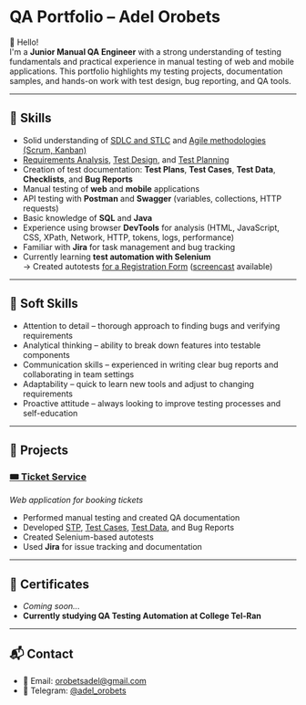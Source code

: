 # QA Portfolio – Adel Orobets

👋 Hello!  
I'm a **Junior Manual QA Engineer** with a strong understanding of testing fundamentals and practical experience in manual testing of web and mobile applications. 
This portfolio highlights my testing projects, documentation samples, and hands-on work with test design, bug reporting, and QA tools.

---

## 🔧 Skills

- Solid understanding of [SDLC and STLC](https://github.com/adelorobets/QA-Portfolio/blob/main/SDLC_and_STLC.md) and [Agile methodologies (Scrum, Kanban)](https://github.com/adelorobets/QA-Portfolio/blob/main/Agile%20Methodologies%20%28Scrum%20%26%20Kanban%29.md)  
- [Requirements Analysis](https://github.com/adelorobets/QA-Portfolio/blob/main/Requirements_Analysis.md), [Test Design](https://github.com/adelorobets/QA-Portfolio/blob/main/Test_Design.md), and [Test Planning](https://github.com/adelorobets/QA-Portfolio/blob/main/Test_Planning.md)  
- Creation of test documentation: **Test Plans**, **Test Cases**, **Test Data**, **Checklists**, and **Bug Reports**  
- Manual testing of **web** and **mobile** applications  
- API testing with **Postman** and **Swagger** (variables, collections, HTTP requests)  
- Basic knowledge of **SQL** and **Java**  
- Experience using browser **DevTools** for analysis (HTML, JavaScript, CSS, XPath, Network, HTTP, tokens, logs, performance)  
- Familiar with **Jira** for task management and bug tracking  
- Currently learning **test automation with Selenium**  
  → Created autotests [for a Registration Form](https://github.com/adelorobets/Webinar_project_QA47/blob/master/src/main/java/experiments/DemogaPracticeFormTest.java) ([screencast](https://drive.google.com/file/d/1Q9qj3p31CDJh19HVHowTQt1QwadsVBBl/view?usp=sharing) available)

---

## 🧠 Soft Skills

- Attention to detail – thorough approach to finding bugs and verifying requirements
- Analytical thinking – ability to break down features into testable components
- Communication skills – experienced in writing clear bug reports and collaborating in team settings
- Adaptability – quick to learn new tools and adjust to changing requirements
- Proactive attitude – always looking to improve testing processes and self-education

---

## 📂 Projects

### [🎟 Ticket Service](https://ticket-service-69443.firebaseapp.com/)  
*Web application for booking tickets*

- Performed manual testing and created QA documentation  
- Developed [STP](https://docs.google.com/spreadsheets/d/1K7KlIUXoN2IewV5-ABJuDsxgoe0CfIZk/edit?usp=sharing&ouid=102737440051246418544&rtpof=true&sd=true), [Test Cases](https://docs.google.com/spreadsheets/d/1tRmffFVwMkwzR69gfZ2MNPRu9wdIMGta/edit?usp=drive_link&ouid=102737440051246418544&rtpof=true&sd=true), [Test Data](TestData_TicketService.md), and Bug Reports  
- Created Selenium-based autotests  
- Used **Jira** for issue tracking and documentation

---

## 📄 Certificates

- *Coming soon...*  
- **Currently studying QA Testing Automation at College Tel-Ran**

---

## 📬 Contact

- 📧 Email: orobetsadel@gmail.com  
- 💬 Telegram: [@adel_orobets](https://t.me/adel_orobets)
